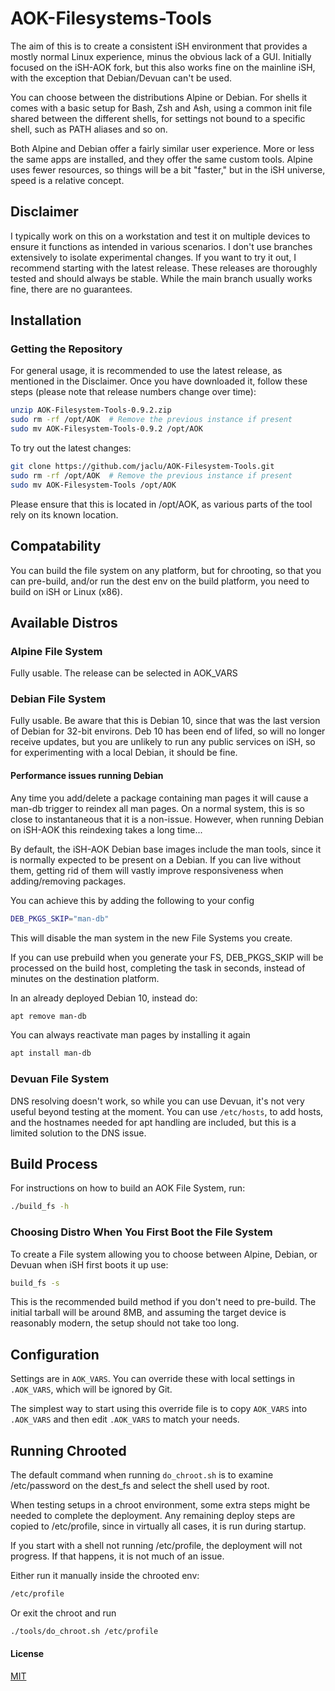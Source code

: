 # AOK-Filesystems-Tools

The aim of this is to create a consistent iSH environment that provides a mostly normal Linux experience, minus the obvious lack of a GUI. Initially focused on the iSH-AOK fork, but this also works fine on the mainline iSH, with the exception that Debian/Devuan can't be used.

You can choose between the distributions Alpine or Debian. For shells it comes with a basic setup for Bash, Zsh and Ash, using a common init file shared between the different shells, for settings not bound to a specific shell, such as PATH aliases and so on.

Both Alpine and Debian offer a fairly similar user experience. More or less the same apps are installed, and they offer the same custom tools. Alpine uses fewer resources, so things will be a bit "faster," but in the iSH universe, speed is a relative concept.

## Disclaimer

I typically work on this on a workstation and test it on multiple devices to ensure it functions as intended in various scenarios. I don't use branches extensively to isolate experimental changes. If you want to try it out, I recommend starting with the latest release. These releases are thoroughly tested and should always be stable. While the main branch usually works fine, there are no guarantees.

## Installation

### Getting the Repository

For general usage, it is recommended to use the latest release, as mentioned in the Disclaimer. Once you have downloaded it, follow these steps (please note that release numbers change over time):

```sh
unzip AOK-Filesystem-Tools-0.9.2.zip
sudo rm -rf /opt/AOK  # Remove the previous instance if present
sudo mv AOK-Filesystem-Tools-0.9.2 /opt/AOK
```

To try out the latest changes:

```sh
git clone https://github.com/jaclu/AOK-Filesystem-Tools.git
sudo rm -rf /opt/AOK  # Remove the previous instance if present
sudo mv AOK-Filesystem-Tools /opt/AOK
```

Please ensure that this is located in /opt/AOK, as various parts of the tool rely on its known location.

## Compatability

You can build the file system on any platform, but for chrooting, so that you can pre-build, and/or run the dest env on the build platform, you need to build on iSH or Linux (x86).

## Available Distros

### Alpine File System

Fully usable. The release can be selected in AOK_VARS

### Debian File System

Fully usable. Be aware that this is Debian 10, since that was the last version of Debian for 32-bit environs. Deb 10 has been end of lifed, so will no longer receive updates, but you are unlikely to run any public services on iSH, so for experimenting with a local Debian, it should be fine.

#### Performance issues running Debian

Any time you add/delete a package containing man pages it will cause a man-db trigger to reindex all man pages. On a normal system, this is so close to instantaneous that it is a non-issue. However, when running Debian on iSH-AOK this reindexing takes a long time...

By default, the iSH-AOK Debian base images include the man tools, since it is normally expected to be present on a Debian. If you can live without them, getting rid of them will vastly improve responsiveness when adding/removing packages.

You can achieve this by adding the following to your config

```sh
DEB_PKGS_SKIP="man-db"
```

This will disable the man system in the new File Systems you create.

If you can use prebuild when you generate your FS, DEB_PKGS_SKIP will be processed on the build host, completing the task in seconds, instead of minutes on the destination platform.

In an already deployed Debian 10, instead do:

```sh
apt remove man-db
```

You can always reactivate man pages by installing it again

```sh
apt install man-db
```

### Devuan File System

DNS resolving doesn't work, so while you can use Devuan, it's not very useful beyond testing at the moment. You can use `/etc/hosts`, to add hosts, and the hostnames needed for apt handling are included, but this is a limited solution to the DNS issue.

## Build Process

For instructions on how to build an AOK File System, run:

```sh
./build_fs -h
```

### Choosing Distro When You First Boot the File System

To create a File system allowing you to choose between Alpine, Debian, or Devuan when iSH first boots it up use:

```sh
build_fs -s
```

This is the recommended build method if you don't need to pre-build. The initial tarball will be around 8MB, and assuming the target device is reasonably modern, the setup should not take too long.

## Configuration

Settings are in `AOK_VARS`. You can override these with local settings in `.AOK_VARS`, which will be ignored by Git.

The simplest way to start using this override file is to copy `AOK_VARS` into `.AOK_VARS` and then edit `.AOK_VARS` to match your needs.

## Running Chrooted

The default command when running `do_chroot.sh` is to examine /etc/password on the dest_fs and select the shell used by root.

When testing setups in a chroot environment, some extra steps might be needed to complete the deployment. Any remaining deploy steps are copied to /etc/profile, since in virtually all cases, it is run during startup.

If you start with a shell not running /etc/profile, the deployment will not progress. If that happens, it is not much of an issue.

Either run it manually inside the chrooted env:

```bash
/etc/profile
```

Or exit the chroot and run


```bash
./tools/do_chroot.sh /etc/profile
```

#### License

[MIT](LICENSE)

